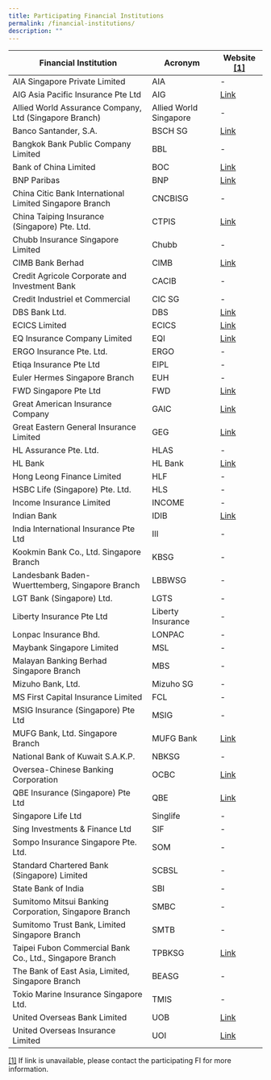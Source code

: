 ```yaml
---
title: Participating Financial Institutions
permalink: /financial-institutions/
description: ""
---
```

| Financial Institution | Acronym | Website <!-- /\* Font Definitions \*/ @font-face {font-family:"Cambria Math"; panose-1:2 4 5 3 5 4 6 3 2 4; mso-font-charset:0; mso-generic-font-family:roman; mso-font-pitch:variable; mso-font-signature:-536869121 1107305727 33554432 0 415 0;} @font-face {font-family:DengXian; panose-1:2 1 6 0 3 1 1 1 1 1; mso-font-alt:等线; mso-font-charset:134; mso-generic-font-family:auto; mso-font-pitch:variable; mso-font-signature:-1610612033 953122042 22 0 262159 0;} @font-face {font-family:Calibri; panose-1:2 15 5 2 2 2 4 3 2 4; mso-font-charset:0; mso-generic-font-family:swiss; mso-font-pitch:variable; mso-font-signature:-469750017 -1073732485 9 0 511 0;} @font-face {font-family:Lato; mso-font-alt:"Segoe UI"; mso-font-charset:0; mso-generic-font-family:swiss; mso-font-pitch:variable; mso-font-signature:-520092929 1342237951 33 0 415 0;} @font-face {font-family:"\\@DengXian"; panose-1:2 1 6 0 3 1 1 1 1 1; mso-font-charset:134; mso-generic-font-family:auto; mso-font-pitch:variable; mso-font-signature:-1610612033 953122042 22 0 262159 0;} /\* Style Definitions \*/ p.MsoNormal, li.MsoNormal, div.MsoNormal {mso-style-unhide:no; mso-style-qformat:yes; mso-style-parent:""; margin-top:0cm; margin-right:0cm; margin-bottom:8.0pt; margin-left:0cm; line-height:107%; mso-pagination:widow-orphan; font-size:11.0pt; font-family:"Calibri",sans-serif; mso-ascii-font-family:Calibri; mso-ascii-theme-font:minor-latin; mso-fareast-font-family:DengXian; mso-fareast-theme-font:minor-fareast; mso-hansi-font-family:Calibri; mso-hansi-theme-font:minor-latin; mso-bidi-font-family:"Times New Roman"; mso-bidi-theme-font:minor-bidi; mso-ansi-language:EN-US; mso-fareast-language:ZH-CN;} p.MsoFootnoteText, li.MsoFootnoteText, div.MsoFootnoteText {mso-style-noshow:yes; mso-style-priority:99; mso-style-link:"Footnote Text Char"; margin:0cm; margin-bottom:.0001pt; mso-pagination:widow-orphan; font-size:10.0pt; font-family:"Calibri",sans-serif; mso-ascii-font-family:Calibri; mso-ascii-theme-font:minor-latin; mso-fareast-font-family:DengXian; mso-fareast-theme-font:minor-fareast; mso-hansi-font-family:Calibri; mso-hansi-theme-font:minor-latin; mso-bidi-font-family:"Times New Roman"; mso-bidi-theme-font:minor-bidi; mso-ansi-language:EN-US; mso-fareast-language:ZH-CN;} span.MsoFootnoteReference {mso-style-noshow:yes; mso-style-priority:99; vertical-align:super;} span.FootnoteTextChar {mso-style-name:"Footnote Text Char"; mso-style-noshow:yes; mso-style-priority:99; mso-style-unhide:no; mso-style-locked:yes; mso-style-link:"Footnote Text"; mso-ansi-font-size:10.0pt; mso-bidi-font-size:10.0pt;} .MsoChpDefault {mso-style-type:export-only; mso-default-props:yes; font-family:"Calibri",sans-serif; mso-ascii-font-family:Calibri; mso-ascii-theme-font:minor-latin; mso-fareast-font-family:DengXian; mso-fareast-theme-font:minor-fareast; mso-hansi-font-family:Calibri; mso-hansi-theme-font:minor-latin; mso-bidi-font-family:"Times New Roman"; mso-bidi-theme-font:minor-bidi; mso-ansi-language:EN-US; mso-fareast-language:ZH-CN;} .MsoPapDefault {mso-style-type:export-only; margin-bottom:8.0pt; line-height:107%;} /\* Page Definitions \*/ @page {mso-footnote-separator:url("file:///C:/Users/MOFiss/AppData/Local/Temp/msohtmlclip1/01/clip\_header.htm") fs; mso-footnote-continuation-separator:url("file:///C:/Users/MOFiss/AppData/Local/Temp/msohtmlclip1/01/clip\_header.htm") fcs; mso-endnote-separator:url("file:///C:/Users/MOFiss/AppData/Local/Temp/msohtmlclip1/01/clip\_header.htm") es; mso-endnote-continuation-separator:url("file:///C:/Users/MOFiss/AppData/Local/Temp/msohtmlclip1/01/clip\_header.htm") ecs;} @page WordSection1 {size:612.0pt 792.0pt; margin:72.0pt 72.0pt 72.0pt 72.0pt; mso-header-margin:36.0pt; mso-footer-margin:36.0pt; mso-paper-source:0;} div.WordSection1 {page:WordSection1;} --> [\[1\]](#_ftn1) |
| -------- | -------- | -------- |
| AIA Singapore Private Limited     | AIA    | -     |
| AIG Asia Pacific Insurance Pte Ltd     | AIG     | [Link](https://www.aig.sg/personal/domestic-helper-insurance#start)     |
| Allied World Assurance Company, Ltd (Singapore Branch)     | Allied World Singapore    | -     |
| Banco Santander, S.A.     | BSCH SG     |  [Link](https://www.santander.com/en/home)    |
| Bangkok Bank Public Company Limited     | BBL   | -     |
|Bank of China Limited     | BOC |  [Link](https://www.bankofchina.com/sg/cbservice/cb3/)    |
| BNP Paribas     | BNP     | [Link](https://apac.bnpparibas/en/our-solutions/global-banking/)     |
| China Citic Bank International Limited Singapore Branch     | CNCBISG     | -     |
| China Taiping Insurance (Singapore) Pte. Ltd.     | CTPIS     | [Link](https://www.sg.cntaiping.com)     |
| Chubb Insurance Singapore Limited     | Chubb     | -     |
| CIMB Bank Berhad     | CIMB     | [Link](https://www.cimb.com.sg/en/business/help-support/forms-download-center.html)     |
| Credit Agricole Corporate and Investment Bank     | CACIB     | -     |
| Credit Industriel et Commercial     | CIC SG     | -     |
| DBS Bank Ltd.     | DBS     | [Link](https://www.dbs.com.sg/corporate/solutions/trade-and-supply-chain-finance/electronic-bankers-guarantee-programme)     |
| ECICS Limited     | ECICS     | [Link](https://www.ecics.com.sg)     |
| EQ Insurance Company Limited     | EQI     | [Link](https://www.eqinsurance.com.sg)     |
| ERGO Insurance Pte. Ltd.     | ERGO    | -     |
| Etiqa Insurance Pte Ltd     | EIPL     | -     |
| Euler Hermes Singapore Branch     | EUH     | -     |
| FWD Singapore Pte Ltd     | FWD   | [Link](https://www.fwd.com.sg)     |
| Great American Insurance Company     | GAIC     | [Link](https://www.gaic.com.sg)    |
| Great Eastern General Insurance Limited     | GEG     | [Link](https://www.greateasterngeneral.com)     |
| HL Assurance Pte. Ltd.     | HLAS     | -     |
| HL Bank    | HL Bank     | [Link](https://www.hlbank.com.sg)     |
| Hong Leong Finance Limited    | HLF    | -     |
| HSBC Life (Singapore) Pte. Ltd.     | HLS     | -     |
| Income Insurance Limited     | INCOME     | -     |
| Indian Bank     | IDIB     | [Link](https://www.indianbank-singapore.com)     |
| India International Insurance Pte Ltd     | III     | -     |
| Kookmin Bank Co., Ltd. Singapore Branch     | KBSG     | -     |
| Landesbank Baden-Wuerttemberg, Singapore Branch    | LBBWSG     | -     
| LGT Bank (Singapore) Ltd.     | LGTS     | -     |
| Liberty Insurance Pte Ltd     | Liberty Insurance     | -     |
| Lonpac Insurance Bhd.     | LONPAC     | -     |
| Maybank Singapore Limited     | MSL     | -     |
| Malayan Banking Berhad Singapore Branch     | MBS     | -     |
| Mizuho Bank, Ltd.     | Mizuho SG     | -     |
| MS First Capital Insurance Limited     | FCL     | -     |
| MSIG Insurance (Singapore) Pte Ltd     | MSIG     | -     |
| MUFG Bank, Ltd. Singapore Branch     | MUFG Bank     | [Link](https://www.bk.mufg.jp/global/globalnetwork/asiaoceania/singapore.html)     |
| National Bank of Kuwait S.A.K.P.    | NBKSG     | -     |
| Oversea-Chinese Banking Corporation     | OCBC     | [Link](https://www.ocbc.com/business-banking/smes/trade/electronic-bankers-guarantee)    |
| QBE Insurance (Singapore) Pte Ltd     | QBE    | [Link](https://www.qbe.com/sg)     |
| Singapore Life Ltd    | Singlife    | -     |
| Sing Investments &amp; Finance Ltd     | SIF    | -     |
| Sompo Insurance Singapore Pte. Ltd.     | SOM    | -     |
| Standard Chartered Bank (Singapore) Limited     | SCBSL     | -     |
| State Bank of India     | SBI     | -     |
| Sumitomo Mitsui Banking Corporation, Singapore Branch     | SMBC     | -     |
| Sumitomo Trust Bank, Limited Singapore Branch      | SMTB      | -     |
| Taipei Fubon Commercial Bank Co., Ltd., Singapore Branch    | TPBKSG     | [Link](https://www.fubon.com/banking/Corporate/overseas_Business/index.htm)     |
| The Bank of East Asia, Limited, Singapore Branch     | BEASG     | -     |
| Tokio Marine Insurance Singapore Ltd.     | TMIS      | -     |
| United Overseas Bank Limited    | UOB     | [Link](https://www.uob.com.sg/electronicbg)     |
| United Overseas Insurance Limited      | UOI      | [Link](https://www.uoi.com.sg)     |



[\[1\]](#_ftnref1) If link is unavailable, please contact the participating FI for more information.<br>